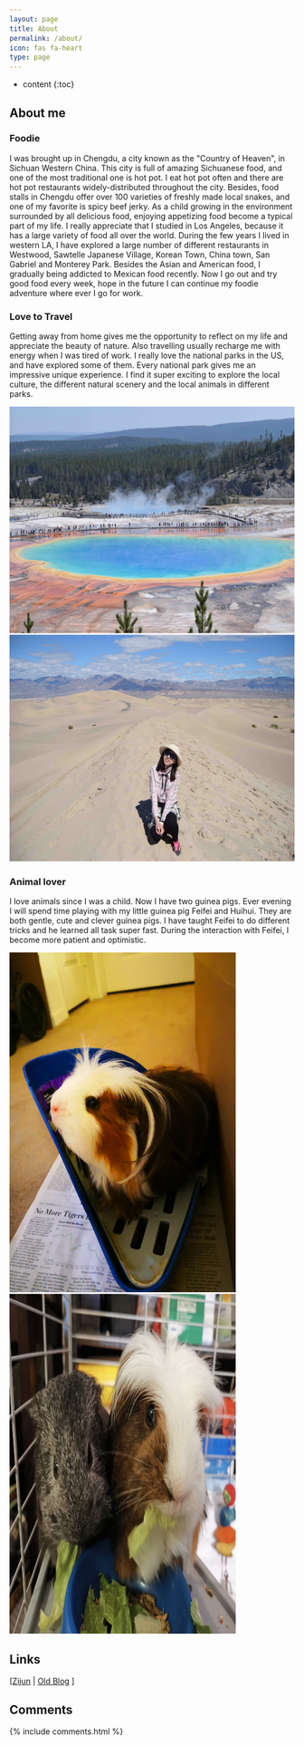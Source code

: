 ```yaml
---
layout: page
title: About
permalink: /about/
icon: fas fa-heart
type: page
---
```


* content
{:toc}

## About me

### Foodie
I was brought up in Chengdu, a city known as the "Country of Heaven", in Sichuan Western China. This city is full of amazing Sichuanese food, and one of the most traditional one is hot pot. I eat hot pot often and there are hot pot restaurants widely-distributed throughout the city. Besides, food stalls in Chengdu offer over 100 varieties of freshly made local snakes, and one of my favorite is spicy beef jerky. As a child growing in the environment surrounded by all delicious food, enjoying appetizing food become a typical part of my life. I really appreciate that I studied in Los Angeles, because it has a large variety of food all over the world. During the few years I lived in western LA, I have explored a large number of different restaurants in Westwood, Sawtelle Japanese Village, Korean Town, China town, San Gabriel and Monterey Park. Besides the Asian and American food, I gradually being addicted to Mexican food recently. Now I go out and try good food every week, hope in the future I can continue my foodie adventure where ever I go for work. 


### Love to Travel 

Getting away from home gives me the opportunity to reflect on my life and appreciate the beauty of nature. Also travelling usually recharge me with energy when I was tired of work. I really love the national parks in the US, and have explored some of them. Every national park gives me an impressive unique experience. I find it super exciting to explore the local culture, the different natural scenery and the local animals in different parks.  

<img src="https://github.com/gouliangke/myblog/raw/master/photos/11.jpg" width="600" height="400" />
<img src="https://github.com/gouliangke/myblog/raw/master/photos/12.jpg" width="600" height="400" />


### Animal lover

I love animals since I was a child. Now I have two guinea pigs. Ever evening I will spend time playing with my little guinea pig Feifei and Huihui. They are both gentle, cute and clever guinea pigs. I have taught Feifei to do different tricks and he learned all task super fast. During the interaction with Feifei, I become more patient and optimistic.  

<img src="https://github.com/gouliangke/myblog/raw/master/photos/10.jpg" width="400" height="600" />
<img src="https://github.com/gouliangke/myblog/raw/master/photos/18.jpg" width="400" height="600" />

## Links

[[Zijun](http://zj-zhang.github.io) \| [Old Blog](https://zzjandglk.wordpress.com/)
]

## Comments

{% include comments.html %}
